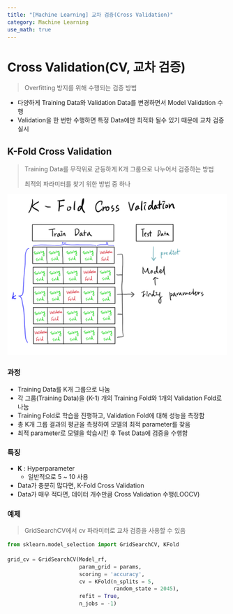 ```yaml
---
title: "[Machine Learning] 교차 검증(Cross Validation)"
category: Machine Learning
use_math: true
---
```


# Cross Validation(CV, 교차 검증)
> Overfitting 방지를 위해 수행되는 검증 방법
 
- 다양하게 Training Data와 Validation Data를 변경하면서 Model Validation 수행
- Validation을 한 번만 수행하면 특정 Data에만 최적화 될수 있기 때문에 교차 검증 실시

## K-Fold Cross Validation
> Training Data를 무작위로 균등하게 K개 그룹으로 나누어서 검증하는 방법
>
> 최적의 파라미터를 찾기 위한 방법 중 하나

![](/assets/images/posts/ml/K-fold.png)

### 과정
- Training Data를 K개 그룹으로 나눔
- 각 그룹(Training Data)을 (K-1) 개의 Training Fold와 1개의 Validation Fold로 나눔
- Training Fold로 학습을 진행하고, Validation Fold에 대해 성능을 측정함
- 총 K개 그룹 결과의 평균을 측정하여 모델의 최적 parameter를 찾음
- 최적 parameter로 모델을 학습시킨 후 Test Data에 검증을 수행함

### 특징
- **K** : Hyperparameter
    - 일반적으로 5 ~ 10 사용
- Data가 충분히 많다면, K-Fold Cross Validation
- Data가 매우 적다면, 데이터 개수만큼 Cross Validation 수행(LOOCV)


### 예제
> GridSearchCV에서 cv 파라미터로 교차 검증을 사용할 수 있음

```python
from sklearn.model_selection import GridSearchCV, KFold

grid_cv = GridSearchCV(Model_rf,
                       param_grid = params,
                       scoring = 'accuracy',
                       cv = KFold(n_splits = 5,
                                  random_state = 2045),
                       refit = True,
                       n_jobs = -1)
```